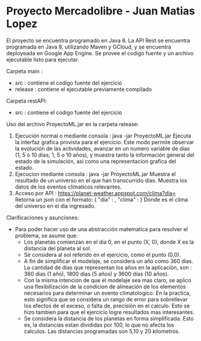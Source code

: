 # Proyecto Mercadolibre - Juan Matias Lopez

El proyecto se encuentra programado en Java 8. La API Rest se encuentra programada en Java 8, utilizando Maven y GCloud, y se encuentra deployeada en Google App Engine.
Se provee el codigo fuente y un archivo ejecutable listo para ejecutar.

Carpeta main : 
* src : contiene el codigo fuente del ejercicio
* release : contiene el ejecutable previamente compilado

Carpeta restAPI:
* src : contiene el codigo fuente del ejercicio

Uso del archivo ProyectoML.jar en la carpeta release:

1) Ejecución normal o mediante consola : java -jar ProyectoML.jar
	Ejecuta la interfaz grafica provista para el ejercicio. Este modo permite observar la evolución de las actividades, avanzar en un numero variable de dias (1, 5 o 10 dias; 1, 5 o 10 años), y muestra tanto la información general del estado de la simulación, asi como una representacion grafica del estado.
2) Ejecucion mediante consola : java -jar ProyectoML.jar <dias>
	Muestra el resultado de un universo en el que han transcurrido <dias> dias. Muestra los datos de los eventos climaticos relevantes.
3) Acceso por API : https://planet-weather.appspot.com/clima?dia=<dias>
	Retorna un json con el formato:
	{
		"dia" : <dias>,
		"clima" : <clima>
	}
	Donde <clima> es el clima del universo en el dia ingresado.

Clarificaciones y asunciones:

* Para poder hacer uso de una abstracción matematica para resolver el problema, se asume que:
	* Los planetas comienzan en el dia 0, en el punto (X, 0), donde X es la distancia del planeta al sol.
	* Se considera al sol referido en el ejercicio, como el punto (0,0).
	* A fin de simplificar el modelaje, se considera un año como 360 dias. La cantidad de dias que representan los años en la aplicación, son : 360 dias (1 año), 1800 dias (5 años) y 3600 dias (10 años).
	* Con la misma intencion de que el modelaje sea mas claro, se aplico una flexibilización de la condicion de alineación de los elementos necesarios para determinar un evento climatologico. En la practica, esto significa que se considera un rango de error para sobrellevar los efectos de el exceso, o falta de, precisión en el calculo. Esto se hizo tambien para que el ejercicio logre resultados mas interesantes.
	* Se considera la distancia de los planetas en forma simplificada. Esto es, la distancias estan divididas por 100, lo que no afecta los calculos. Las distancias programadas son 5,10 y 20 kilometros.